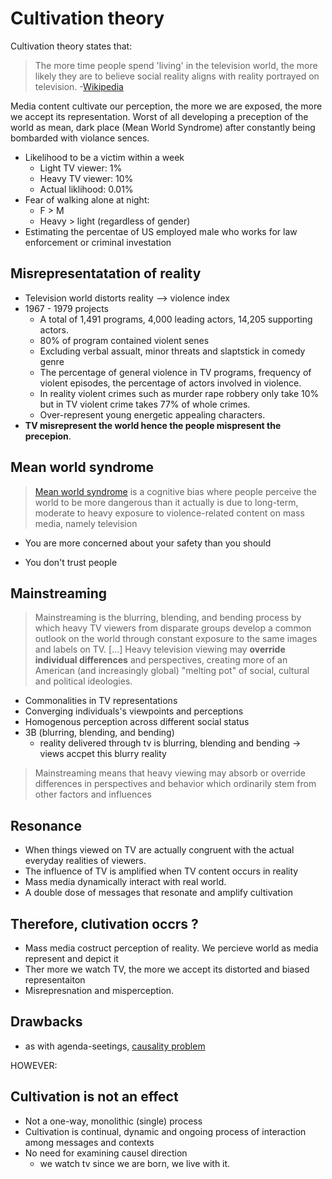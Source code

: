 # Cultivation theory 

Cultivation theory states that: 

> The more time people spend 'living' in the television world, the more likely they are to believe social reality aligns with reality portrayed on television. -[Wikipedia](https://en.wikipedia.org/wiki/Cultivation_theory)



Media content cultivate our perception, the more we are exposed, the more we accept its representation. Worst of all developing a preception of the world as mean, dark place (Mean World Syndrome) after constantly being bombarded with violance sences.   

* Likelihood to be a victim within a week
  * Light TV viewer: 1%
  * Heavy TV viewer: 10%
  * Actual liklihood: 0.01%
* Fear of walking alone at night:
  * F > M
  * Heavy > light (regardless of gender)
* Estimating the percentae of US employed male who works for law enforcement or criminal investation 

## Misrepresentatation of reality

* Television world distorts reality --> violence index 
* 1967 - 1979 projects 
  * A total of 1,491 programs, 4,000 leading actors, 14,205 supporting actors. 
  * 80% of program contained violent senes 
  * Excluding verbal assualt, minor threats and slaptstick in comedy genre
  * The percentage of general violence in TV programs, frequency of violent episodes, the percentage of actors involved in violence. 
  * In reality violent crimes such as murder rape robbery only take 10% but in TV violent crime takes 77% of whole crimes. 
  * Over-represent young energetic appealing characters. 
* **TV misrepresent the world hence the people mispresent the precepion**. 



## Mean world syndrome 

> [Mean world syndrome](https://en.wikipedia.org/wiki/Mean_world_syndrome) is a cognitive bias where people perceive the world to be more dangerous than it actually is due to long-term, moderate to heavy exposure to violence-related content on mass media, namely television 

* You are more concerned about your safety than you should

* You don't trust people

  

## Mainstreaming

> Mainstreaming is the blurring, blending, and bending process by which heavy TV viewers from disparate groups develop a common outlook on the world through constant exposure to the same images and labels on TV. [...] Heavy television viewing may **override individual differences** and perspectives, creating more of an American (and increasingly global) "melting pot" of social, cultural and political ideologies.

* Commonalities in TV representations
* Converging individuals's viewpoints and perceptions
* Homogenous perception across different social status
* 3B (blurring, blending, and bending)
  * reality delivered through tv is blurring, blending and bending -> views accpet this blurry reality

> Mainstreaming means that heavy viewing may absorb or override differences in perspectives and behavior which ordinarily stem from other factors and influences 

## Resonance

* When things viewed on TV are actually congruent with the actual everyday realities of viewers.
*  The influence of TV is amplified when TV content occurs in reality
* Mass media dynamically interact with real world. 
* A double dose of messages that resonate and amplify cultivation



## Therefore, clutivation occrs ?

* Mass media costruct perception of reality. We percieve world as media represent and depict it
* Ther more we watch TV, the more we accept its distorted and biased representaiton 
* Misrepresnation and misperception.

## Drawbacks

* as with agenda-seetings, [causality problem](https://en.wikipedia.org/wiki/Causality) 

HOWEVER: 

## Cultivation is not an effect

* Not a one-way, monolithic (single) process 
* Cultivation is continual, dynamic and ongoing process of interaction among messages and contexts
* No need for examining causel direction 
  * we watch tv since we are born, we live with it.

